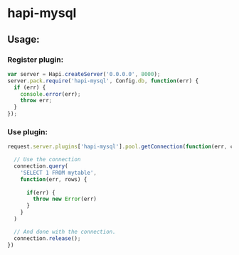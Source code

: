 # hapi-mysql

## Usage:

### Register plugin:

```javascript
var server = Hapi.createServer('0.0.0.0', 8000);
server.pack.require('hapi-mysql', Config.db, function(err) {
  if (err) {
    console.error(err);
    throw err;
  }
});
```

### Use plugin:

```javascript
request.server.plugins['hapi-mysql'].pool.getConnection(function(err, connection) {

  // Use the connection
  connection.query(
    'SELECT 1 FROM mytable',
    function(err, rows) {
  
      if(err) {
        throw new Error(err)
      }
    }
  )

  // And done with the connection.
  connection.release();
})
```
